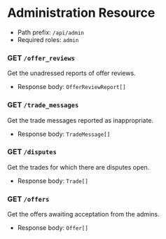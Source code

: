 # Administration Resource
- Path prefix: `/api/admin`
- Required roles: `admin`

### GET `/offer_reviews`
Get the unadressed reports of offer reviews.
- Response body: `OfferReviewReport[]`

### GET `/trade_messages`
Get the trade messages reported as inappropriate.
- Response body: `TradeMessage[]`

### GET `/disputes`
Get the trades for which there are disputes open.
- Response body: `Trade[]`

### GET `/offers`
Get the offers awaiting acceptation from the admins.
- Response body: `Offer[]`
